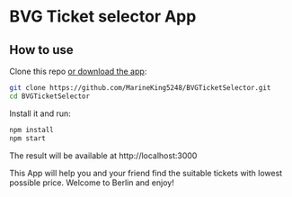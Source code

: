 # BVG Ticket selector App

## How to use

Clone this repo [or download the app](https://github.com/MarineKing5248/BVGTicketSelector/archive/main.zip):

```sh
git clone https://github.com/MarineKing5248/BVGTicketSelector.git
cd BVGTicketSelector
```

Install it and run:

```sh
npm install
npm start
```

The result will be available at http://localhost:3000

This App will help you and your friend find the suitable tickets with lowest possible price. Welcome to Berlin and enjoy!



